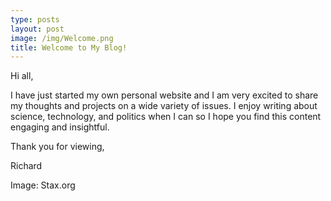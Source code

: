 ```yaml
---
type: posts
layout: post
image: /img/Welcome.png
title: Welcome to My Blog!
---
```

Hi all,

I have just started my own personal website and I am very excited to share my thoughts and projects on a wide variety of issues. I enjoy writing about science, technology, and politics when I can so I hope you find this content engaging and insightful.

Thank you for viewing,

Richard

Image: Stax.org
